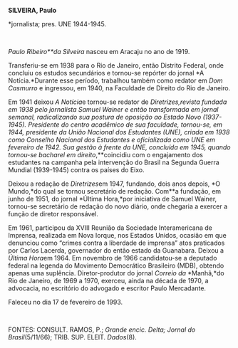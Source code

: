 **SILVEIRA, Paulo**

\*jornalista; pres. UNE 1944-1945.

 

*Paulo Ribeiro**da Silveira* nasceu em Aracaju no ano de 1919.

Transferiu-se em 1938 para o Rio de Janeiro, então Distrito Federal,
onde concluiu os estudos secundários e tornou-se repórter do jornal *A
Notícia.*Durante esse período, trabalhou também como redator em *Dom
Casmurro* e ingressou, em 1940, na Faculdade de Direito do Rio de
Janeiro.

Em 1941 deixou *A Notícia*e tornou-se redator de *Diretrizes,*revista
fundada em 1938 pelo jornalista Samuel Wainer e então transformada em
jornal semanal, radicalizando sua postura de oposição ao Estado Novo
(1937-1945). Presidente do centro acadêmico de sua faculdade, tornou-se,
em 1944, presidente da União Nacional dos Estudantes (UNE), criada em
1938 como Conselho Nacional dos Estudantes e oficializada como UNE em
fevereiro de 1942. Sua gestão à frente da UNE, concluída em 1945, quando
tornou-se bacharel em direito**,**coincidiu com o engajamento dos
estudantes na campanha pela intervenção do Brasil na Segunda Guerra
Mundial (1939-1945) contra os países do Eixo.

Deixou a redação de *Diretrizes*em 1947, fundando, dois anos depois, *O
Mundo,*do qual se tornou secretário de redação. Com**a fundação, em
junho de 1951, do jornal *Última Hora,*por iniciativa de Samuel Wainer,
tornou-se secretário de redação do novo diário, onde chegaria a exercer
a função de diretor responsável.

Em 1961, participou da XVIII Reunião da Sociedade Interamericana de
Imprensa, realizada em Nova Iorque, nos Estados Unidos, ocasião em que
denunciou como “crimes contra a liberdade de imprensa” atos praticados
por Carlos Lacerda, governador do então estado da Guanabara. Deixou a
*Última Hora*em 1964. Em novembro de 1966 candidatou-se a deputado
federal na legenda do Movimento Democrático Brasileiro (MDB), obtendo
apenas uma suplência. Diretor-produtor do jornal *Correio da* *Manhã,*do
Rio de Janeiro, de 1969 a 1970, exerceu, ainda na década de 1970, a
advocacia, no escritório do advogado e escritor Paulo Mercadante.

Faleceu no dia 17 de fevereiro de 1993.

 

FONTES: CONSULT. RAMOS, P.; *Grande* *encic. Delta; Jornal do
Brasil*(5/11/66); TRIB. SUP. ELEIT. *Dados*(8).

 

 
